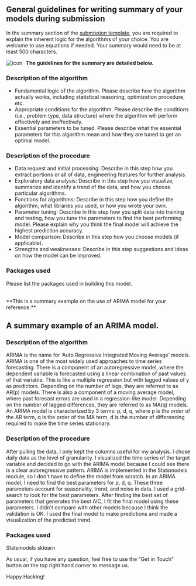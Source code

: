## General guidelines for writing summary of your models during submission

In the summary section of the [submission template](https://ironhacks.com/hacks/fall-2022/submissions), you are required to explain the inherent logic for the algorithms of your choice. You are welcome to use equations if needed. Your summary would need to be at least 500 characters. 


<img src="https://i.imgur.com/RcNJ01Y.png" alt=" icon" style="float: left; margin-right: 10px;" />


**The guidelines for the summary are detailed below.**

### Description of the algorithm
* Fundamental logic of the algorithm. Please describe how the algorithm actually works, including statistical reasoning, optimization procedure, etc.
* Appropriate conditions for the algorithm. Please describe the conditions (i.e., problem type, data structure) where the algorithm will perform effectively and ineffectively.
* Essential parameters to be tuned. Please describe what the essential parameters for this algorithm mean and how they are tuned to get an optimal model.


### Description of the procedure
* Data request and initial processing: Describe in this step how you extract portions or all of data, engineering features for further analysis.
* Exploratory data analysis: Describe in this step how you visualize, summarize and identify a trend of the data, and how you choose particular algorithms.
* Functions for algorithms: Describe in this step how you define the algorithm, what libraries you used, or how you wrote your own.
* Parameter tuning: Describe in this step how you split data into training and testing, how you tune the parameters to find the best performing model. Please explain why you think the final model will achieve the highest prediction accuracy.
* Model comparison: Describe in this step how you choose models (if applicable).
* Strengths and weaknesses: Describe in this step suggestions and ideas on how the model can be improved.

### Packages used
Please list the packages used in building this model.


<br />
**This is a summary example on the use of ARIMA model for your reference.**
<br />


## A summary example of an ARIMA model. 

### Description of the algorithm
ARIMA is the name for ‘Auto Regressive Integrated Moving Average’ models. ARIMA is one of the most widely used approaches to time series forecasting. There is a component of an autoregressive model, where the dependent variable is forecasted using a linear combination of past values of that variable. This is like a multiple regression but with lagged values of y as predictors. Depending on the number of lags, they are referred to as AR(p) models. There is also a component of a moving average model, where past forecast errors are used in a regression-like model. Depending on the number of lagged differences, they are referred to as MA(q) models. An ARIMA model is characterized by 3 terms: p, d, q, where p is the order of the AR term, q is the order of the MA term, d is the number of differencing required to make the time series stationary.

### Description of the procedure
After pulling the data, I only kept the columns useful for my analysis. I chose daily data as the level of granularity. I visualized the time series of the target variable and decided to go with the ARIMA model because I could see there is a clear autoregressive pattern. ARIMA is implemented in the Statsmodels module, so I don't have to define the model from scratch. In an ARIMA model, I need to find the best parameters for p, d, q. These three parameters account for seasonality, trend, and noise in data. I used a grid-search to look for the best parameters. After finding the best set of parameters that generates the best AIC, I fit the final model using these parameters. I didn't compare with other models because I think the validation is OK. I used the final model to make predictions and made a visualization of the predicted trend.

### Packages used
Statsmodels
sklearn

As usual, if you have any question, feel free to use the "Get in Touch" button on the top right hand corner to message us. 

Happy Hacking! 
